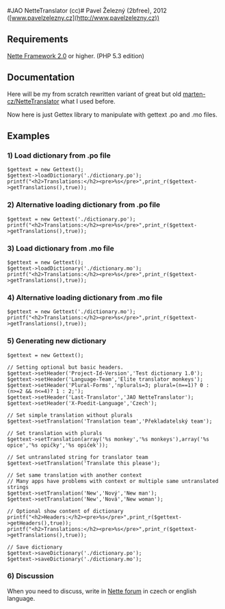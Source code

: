 #JAO NetteTranslator (cc)#
Pavel Železný (2bfree), 2012 ([www.pavelzelezny.cz](http://www.pavelzelezny.cz))

## Requirements ##

[Nette Framework 2.0](http://nette.org) or higher. (PHP 5.3 edition)

## Documentation ##

Here will be my from scratch rewritten variant of great but old [marten-cz/NetteTranslator](https://github.com/marten-cz/NetteTranslator) what I used before.

Now here is just Gettex library to manipulate with gettext .po and .mo files.

## Examples ##

### 1) Load dictionary from .po file ###

	$gettext = new Gettext();
	$gettext->loadDictionary('./dictionary.po');
	printf("<h2>Translations:</h2><pre>%s</pre>",print_r($gettext->getTranslations(),true));


### 2) Alternative loading dictionary from .po file ###

	$gettext = new Gettext('./dictionary.po');
	printf("<h2>Translations:</h2><pre>%s</pre>",print_r($gettext->getTranslations(),true));


### 3) Load dictionary from .mo file ###

	$gettext = new Gettext();
	$gettext->loadDictionary('./dictionary.mo');
	printf("<h2>Translations:</h2><pre>%s</pre>",print_r($gettext->getTranslations(),true));


### 4) Alternative loading dictionary from .mo file ###

	$gettext = new Gettext('./dictionary.mo');
	printf("<h2>Translations:</h2><pre>%s</pre>",print_r($gettext->getTranslations(),true));


### 5) Generating new dictionary ###

	$gettext = new Gettext();

	// Setting optional but basic headers.
	$gettext->setHeader('Project-Id-Version','Test dictionary 1.0');
	$gettext->setHeader('Language-Team','Elite translator monkeys');
	$gettext->setHeader('Plural-Forms','nplurals=3; plural=(n==1)? 0 : (n>=2 && n<=4)? 1 : 2;');
	$gettext->setHeader('Last-Translator','JAO NetteTranslator');
	$gettext->setHeader('X-Poedit-Language','Czech');

	// Set simple translation without plurals
	$gettext->setTranslation('Translation team','Překladatelský team');

	// Set translation with plurals
	$gettext->setTranslation(array('%s monkey','%s monkeys'),array('%s opice','%s opičky','%s opiček'));

	// Set untranslated string for translator team
	$gettext->setTranslation('Translate this please');

	// Set same translation with another context
	// Many apps have problems with context or multiple same untranslated strings
	$gettext->setTranslation('New','Nový','New man');
	$gettext->setTranslation('New','Nová','New woman');

	// Optional show content of dictionary
	printf("<h2>Headers:</h2><pre>%s</pre>",print_r($gettext->getHeaders(),true));
	printf("<h2>Translations:</h2><pre>%s</pre>",print_r($gettext->getTranslations(),true));

	// Save dictionary
	$gettext->saveDictionary('./dictionary.po');
	$gettext->saveDictionary('./dictionary.mo');

### 6) Discussion ###
When you need to discuss, write in [Nette forum](http://forum.nette.org/cs/10020-jao-nettetranslator-translatorpanel-jinak-a-mozna-nekdy-i-lepe) in czech or english language.